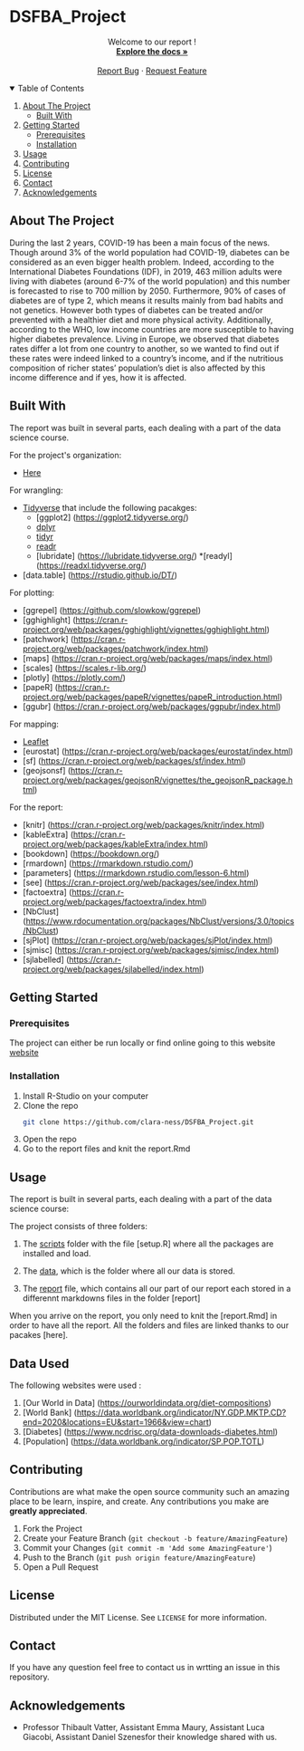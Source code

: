 # DSFBA_Project
<p align="center">
    Welcome to our report !
    <br />
    <a href="https://github.com/clara-ness/DSFBA_Project/edit/main/README.md"><strong>Explore the docs »</strong></a>
    <br />
    <br />
    <a href="https://github.com/clara-ness/DSFBA_Project/issues">Report Bug</a>
    ·
    <a href="https://github.com/clara-ness/DSFBA_Project/issues">Request Feature</a>

  </p>
</p>
<!-- TABLE OF CONTENTS -->
<details open="open">
  <summary>Table of Contents</summary>
  <ol>
    <li>
      <a href="#about-the-project">About The Project</a>
      <ul>
        <li><a href="#built-with">Built With</a></li>
      </ul>
    </li>
    <li>
      <a href="#getting-started">Getting Started</a>
      <ul>
        <li><a href="#prerequisites">Prerequisites</a></li>
        <li><a href="#installation">Installation</a></li>
      </ul>
    </li>
    <li><a href="#usage">Usage</a></li>
    <li><a href="#contributing">Contributing</a></li>
    <li><a href="#license">License</a></li>
    <li><a href="#contact">Contact</a></li>
    <li><a href="#acknowledgements">Acknowledgements</a></li>
  </ol>
</details>

<!-- ABOUT THE PROJECT -->
## About The Project

During the last 2 years, COVID-19 has been a main focus of the news. Though around 3% of the world population had COVID-19, diabetes can be considered as an even bigger health problem. Indeed, according to the International Diabetes Foundations (IDF), in 2019, 463 million adults were living with diabetes (around 6-7% of the world population) and this number is forecasted to rise to 700 million by 2050. Furthermore, 90% of cases of diabetes are of type 2, which means it results mainly from bad habits and not genetics. However both types of diabetes can be treated and/or prevented with a healthier diet and more physical activity. Additionally, according to the WHO, low income countries are more susceptible to having higher diabetes prevalence. Living in Europe, we observed that diabetes rates differ a lot from one country to another, so we wanted to find out if these rates were indeed linked to a country’s income, and if the nutritious composition of richer states’ population’s diet is also affected by this income difference and if yes, how it is affected. 

## Built With

The report was built in several parts, each dealing with a part of the data science course.

For the project's organization:
* [Here](https://www.rdocumentation.org/packages/here/versions/1.0.1/topics/here)

For wrangling:
* [Tidyverse](https://www.tidyverse.org/) that include the following pacakges:
  * [ggplot2] (https://ggplot2.tidyverse.org/) 
  * [dplyr](https://dplyr.tidyverse.org/) 
  * [tidyr](https://tidyr.tidyverse.org/) 
  * [readr](https://readr.tidyverse.org/) 
  * [lubridate] (https://lubridate.tidyverse.org/) 
  *[readyl] (https://readxl.tidyverse.org/) 
* [data.table] (https://rstudio.github.io/DT/)

For plotting: 
* [ggrepel] (https://github.com/slowkow/ggrepel)
* [gghighlight] (https://cran.r-project.org/web/packages/gghighlight/vignettes/gghighlight.html)
* [patchwork] (https://cran.r-project.org/web/packages/patchwork/index.html)
* [maps] (https://cran.r-project.org/web/packages/maps/index.html)
* [scales] (https://scales.r-lib.org/)
* [plotly] (https://plotly.com/)
* [papeR] (https://cran.r-project.org/web/packages/papeR/vignettes/papeR_introduction.html)
* [ggubr] (https://cran.r-project.org/web/packages/ggpubr/index.html)

For mapping: 
* [Leaflet](https://rstudio.github.io/leaflet/)
* [eurostat] (https://cran.r-project.org/web/packages/eurostat/index.html)
* [sf] (https://cran.r-project.org/web/packages/sf/index.html)
* [geojsonsf] (https://cran.r-project.org/web/packages/geojsonR/vignettes/the_geojsonR_package.html)

For the report: 

* [knitr] (https://cran.r-project.org/web/packages/knitr/index.html)
* [kableExtra] (https://cran.r-project.org/web/packages/kableExtra/index.html)
* [bookdown] (https://bookdown.org/)
* [rmardown] (https://rmarkdown.rstudio.com/)
* [parameters] (https://rmarkdown.rstudio.com/lesson-6.html)
* [see] (https://cran.r-project.org/web/packages/see/index.html)
* [factoextra] (https://cran.r-project.org/web/packages/factoextra/index.html)
* [NbClust] (https://www.rdocumentation.org/packages/NbClust/versions/3.0/topics/NbClust)
* [sjPlot] (https://cran.r-project.org/web/packages/sjPlot/index.html)
* [sjmisc] (https://cran.r-project.org/web/packages/sjmisc/index.html)
* [sjlabelled] (https://cran.r-project.org/web/packages/sjlabelled/index.html)
                                   
<!-- GETTING STARTED -->
## Getting Started

### Prerequisites

The project can either be run locally or find online going to this website [website](https://www.iamawesome.com)

### Installation

1. Install R-Studio on your computer
2. Clone the repo
   ```sh
   git clone https://github.com/clara-ness/DSFBA_Project.git
   ```
3. Open the repo
4. Go to the report files and knit the report.Rmd
                                   
<!-- USAGE EXAMPLES -->
## Usage

The report is built in several parts, each dealing with a part of the data science course: 


The project consists of three folders: 

1) The [scripts](scripts/setup.R) folder with the file [setup.R] where all the packages are installed and load.

2) The [data](data/), which is the folder where all our data is stored.
                                   
3) The [report](report/report.Rmd) file, which contains all our part of our report each stored in a differennt markdowns files in the folder [report]
                                  
                                   
When you arrive on the report, you only need to knit the [report.Rmd] in order to have all the report. All the folders and files are linked thanks to our pacakes [here].
<!-- DATA USED -->
## Data Used

The following websites were used : 
1. [Our World in Data] (https://ourworldindata.org/diet-compositions)
2. [World Bank] (https://data.worldbank.org/indicator/NY.GDP.MKTP.CD?end=2020&locations=EU&start=1966&view=chart)
3. [Diabetes] (https://www.ncdrisc.org/data-downloads-diabetes.html)
4. [Population] (https://data.worldbank.org/indicator/SP.POP.TOTL)

<!-- CONTRIBUTING -->
## Contributing

Contributions are what make the open source community such an amazing place to be learn, inspire, and create. Any contributions you make are **greatly appreciated**.

1. Fork the Project
2. Create your Feature Branch (`git checkout -b feature/AmazingFeature`)
3. Commit your Changes (`git commit -m 'Add some AmazingFeature'`)
4. Push to the Branch (`git push origin feature/AmazingFeature`)
5. Open a Pull Request

<!-- LICENSE -->
## License

Distributed under the MIT License. See `LICENSE` for more information.

<!-- CONTACT -->
## Contact
                                   
If you have any question feel free to contact us in wrtting an issue in this repository. 

<!-- ACKNOWLEDGEMENTS -->
## Acknowledgements
*  Professor Thibault Vatter, Assistant Emma Maury, Assistant Luca Giacobi, Assistant Daniel Szenesfor their knowledge shared with us.                      

